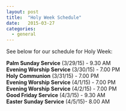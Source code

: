 ```yaml
---
layout: post
title:  "Holy Week Schedule"
date:   2015-03-27
categories: 
  - general
---
```


See below for our schedule for Holy Week:

**Palm Sunday Service** (3/29/15) - 9.30 AM  
**Evening Worship Service** (3/30/15) - 7.00 PM  
**Holy Communion** (3/31/15) - 7.00 PM  
**Evening Worship Service** (4/1/15) - 7.00 PM  
**Evening Worship Service** (4/2/15) - 7.00 PM  
**Good Friday Service** (4/3/15) - 9.30 AM   
**Easter Sunday Service** (4/5/15)- 8.00 AM
